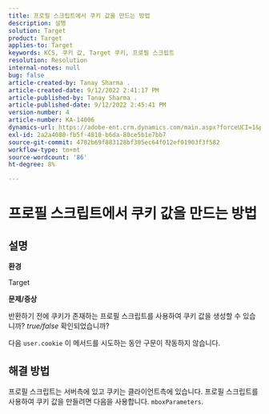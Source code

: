 ```yaml
---
title: 프로필 스크립트에서 쿠키 값을 만드는 방법
description: 설명
solution: Target
product: Target
applies-to: Target
keywords: KCS, 쿠키 값, Target 쿠키, 프로필 스크립트
resolution: Resolution
internal-notes: null
bug: false
article-created-by: Tanay Sharma .
article-created-date: 9/12/2022 2:41:17 PM
article-published-by: Tanay Sharma .
article-published-date: 9/12/2022 2:45:41 PM
version-number: 4
article-number: KA-14006
dynamics-url: https://adobe-ent.crm.dynamics.com/main.aspx?forceUCI=1&pagetype=entityrecord&etn=knowledgearticle&id=6c943bef-a832-ed11-9db1-002248086735
exl-id: 2a2a4080-fb5f-4810-b6da-80ce5b1e7bb7
source-git-commit: 4702b69f883128bf305ec64f012ef01903f3f582
workflow-type: tm+mt
source-wordcount: '86'
ht-degree: 8%

---
```


# 프로필 스크립트에서 쿠키 값을 만드는 방법

## 설명


<b>환경</b>

Target



<b>문제/증상</b>

반환하기 전에 쿠키가 존재하는 프로필 스크립트를 사용하여 쿠키 값을 생성할 수 있습니까? *true/false* 확인되었습니까?

다음 `user.cookie` 이 메서드를 시도하는 동안 구문이 작동하지 않습니다.


## 해결 방법


프로필 스크립트는 서버측에 있고 쿠키는 클라이언트측에 있습니다. 프로필 스크립트를 사용하여 쿠키 값을 만들려면 다음을 사용합니다. `mboxParameters`.
